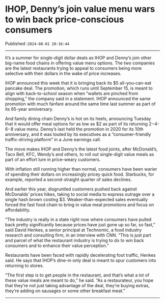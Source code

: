 # IHOP, Denny’s join value menu wars to win back price-conscious consumers

Published :`2024-08-01 20:16:44`

---

It’s a summer for single-digit dollar deals as IHOP and Denny’s join other big-name food chains in offering value menu options. The two companies are the latest restaurants trying to appeal to consumers being more selective with their dollars in the wake of price increases.

IHOP announced this week that it is bringing back its $5 all-you-can-eat pancake deal. The promotion, which runs until September 15, is meant to align with back-to-school season when “wallets are pinched from shopping,” the company said in a statement. IHOP announced the same promotion with much fanfare around the same time last summer as part of its 65-year anniversary.

And family dining chain Denny’s is hot on its heels, announcing Tuesday that it would offer meal options for as low as $2 as part of its returning $2-$4-$6-$8 value menu. Denny’s last held the promotion in 2020 for its 10th anniversary, and it was touted by its executives as a “consumer-friendly traffic-driving platform” in a June earnings call.

The move makes IHOP and Denny’s the latest food joints, after McDonald’s, Taco Bell, KFC, Wendy’s and others, to roll out single-digit value meals as part of an effort lure in price-weary customers.

With inflation still running higher than normal, consumers have been warier of spending their dollars on increasingly pricey quick food. Starbucks, for example, reported a second-straight quarter of sales declines.

And earlier this year, disgruntled customers pushed back against McDonalds’ prices hikes, taking to social media to express outrage over a single hash brown costing $3. Weaker-than-expected sales eventually forced the fast food chain to bring in value meal promotions and focus on affordability.

“The industry is really in a state right now where consumers have pulled back pretty significantly because prices have just gone up so far, so fast,” said David Henkes, a senior principal at Technomic, a food industry research and consulting firm, in an interview with CNN. “This is just part and parcel of what the restaurant industry is trying to do to win back consumers and to enhance their value perception.”

Restaurants have been faced with rapidly decelerating foot traffic, Henkes said. He says that IHOP’s dine-in only deal is meant to spur customers into returning to stores.

“The first step is to get people in the restaurant, and that’s what a lot of these value meals are meant to do,” he said. “As a restaurateur, you hope that they’re not just taking advantage of the deal, they’re buying extras, they’re adding on sausages or some other breakfast meat.”

---

